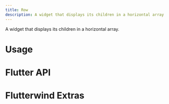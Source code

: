 ```yaml
---
title: Row
description: A widget that displays its children in a horizontal array.
---
```

A widget that displays its children in a horizontal array.

# Usage

# Flutter API


# Flutterwind Extras
